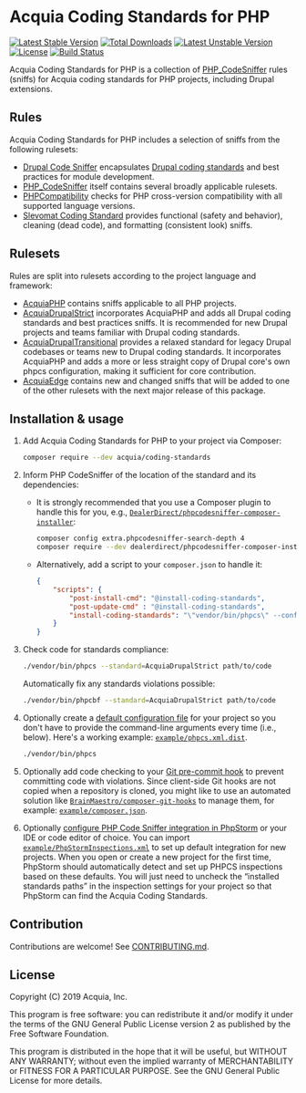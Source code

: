 # Acquia Coding Standards for PHP

[![Latest Stable Version](https://poser.pugx.org/acquia/coding-standards/v/stable)](https://packagist.org/packages/acquia/coding-standards)
[![Total Downloads](https://poser.pugx.org/acquia/coding-standards/downloads)](https://packagist.org/packages/acquia/coding-standards)
[![Latest Unstable Version](https://poser.pugx.org/acquia/coding-standards/v/unstable)](https://packagist.org/packages/acquia/coding-standards)
[![License](https://poser.pugx.org/acquia/coding-standards/license)](https://packagist.org/packages/acquia/coding-standards)
[![Build Status](https://travis-ci.org/acquia/coding-standards-php.svg?branch=master)](https://travis-ci.org/acquia/coding-standards-php)

Acquia Coding Standards for PHP is a collection of [PHP_CodeSniffer](https://github.com/squizlabs/PHP_CodeSniffer) rules (sniffs) for Acquia coding standards for PHP projects, including Drupal extensions.

## Rules

Acquia Coding Standards for PHP includes a selection of sniffs from the following rulesets:

* [Drupal Code Sniffer](https://packagist.org/packages/drupal/coder) encapsulates [Drupal coding standards](https://www.drupal.org/coding-standards ) and best practices for module development.
* [PHP_CodeSniffer](https://packagist.org/packages/squizlabs/php_codesniffer) itself contains several broadly applicable rulesets.
* [PHPCompatibility](https://github.com/PHPCompatibility/PHPCompatibility) checks for PHP cross-version compatibility with all supported language versions.
* [Slevomat Coding Standard](https://github.com/slevomat/coding-standard) provides functional (safety and behavior), cleaning (dead code), and formatting (consistent look) sniffs.

## Rulesets

Rules are split into rulesets according to the project language and framework:

* [AcquiaPHP](src/Standards/AcquiaPHP/ruleset.xml) contains sniffs applicable to all PHP projects.
* [AcquiaDrupalStrict](src/Standards/AcquiaDrupalStrict/ruleset.xml) incorporates AcquiaPHP and adds all Drupal coding standards and best practices sniffs. It is recommended for new Drupal projects and teams familiar with Drupal coding standards.
* [AcquiaDrupalTransitional](src/Standards/AcquiaDrupalTransitional/ruleset.xml) provides a relaxed standard for legacy Drupal codebases or teams new to Drupal coding standards. It incorporates AcquiaPHP and adds a more or less straight copy of Drupal core's own phpcs configuration, making it sufficient for core contribution.
* [AcquiaEdge](src/Standards/AcquiaEdge/ruleset.xml) contains new and changed sniffs that will be added to one of the other rulesets with the next major release of this package. 

## Installation & usage

1. Add Acquia Coding Standards for PHP to your project via Composer:

    ```bash
    composer require --dev acquia/coding-standards
    ```

1. Inform PHP CodeSniffer of the location of the standard and its dependencies:

    * It is strongly recommended that you use a Composer plugin to handle this for you, e.g., [`DealerDirect/phpcodesniffer-composer-installer`](https://github.com/DealerDirect/phpcodesniffer-composer-installer):

        ```bash
        composer config extra.phpcodesniffer-search-depth 4
        composer require --dev dealerdirect/phpcodesniffer-composer-installer
        ```

    * Alternatively, add a script to your `composer.json` to handle it:

        ```json
        {
            "scripts": {
                "post-install-cmd": "@install-coding-standards",
                "post-update-cmd" : "@install-coding-standards",
                "install-coding-standards": "\"vendor/bin/phpcs\" --config-set installed_paths vendor/acquia/coding-standards/src,vendor/drupal/coder/coder_sniffer,vendor/phpcompatibility/php-compatibility"
            }
        }
        ```

1. Check code for standards compliance:

    ```bash
    ./vendor/bin/phpcs --standard=AcquiaDrupalStrict path/to/code
    ```
    
    Automatically fix any standards violations possible:

    ```bash
    ./vendor/bin/phpcbf --standard=AcquiaDrupalStrict path/to/code
    ```
    
1. Optionally create a [default configuration file](https://github.com/squizlabs/PHP_CodeSniffer/wiki/Advanced-Usage#using-a-default-configuration-file) for your project so you don't have to provide the command-line arguments every time (i.e., below). Here's a working example: [`example/phpcs.xml.dist`](example/phpcs.xml.dist).

    ```bash
    ./vendor/bin/phpcs
    ```

1. Optionally add code checking to your [Git pre-commit hook](https://git-scm.com/book/en/v2/Customizing-Git-Git-Hooks) to prevent committing code with violations. Since client-side Git hooks are not copied when a repository is cloned, you might like to use an automated solution like [`BrainMaestro/composer-git-hooks`](https://packagist.org/packages/BrainMaestro/composer-git-hooks) to manage them, for example: [`example/composer.json`](example/composer.json).

1. Optionally [configure PHP Code Sniffer integration in PhpStorm](https://www.jetbrains.com/help/phpstorm/using-php-code-sniffer.html) or your IDE or code editor of choice. You can import [`example/PhpStormInspections.xml`](example/PhpStormInspections.xml) to set up default integration for new projects. When you open or create a new project for the first time, PhpStorm should automatically detect and set up PHPCS inspections based on these defaults. You will just need to uncheck the “installed standards paths” in the inspection settings for your project so that PhpStorm can find the Acquia Coding Standards.

## Contribution

Contributions are welcome! See [CONTRIBUTING.md](CONTRIBUTING.md).

## License

Copyright (C) 2019 Acquia, Inc.

This program is free software: you can redistribute it and/or modify it under the terms of the GNU General Public License version 2 as published by the Free Software Foundation.

This program is distributed in the hope that it will be useful, but WITHOUT ANY WARRANTY; without even the implied warranty of MERCHANTABILITY or FITNESS FOR A PARTICULAR PURPOSE. See the GNU General Public License for more details.
